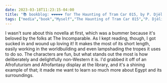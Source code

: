 ---date: 2023-03-18T11:23:15-04:00title: "📚 bookblog: ❤️❤️❤️❤️❤️ for The Haunting of Tram Car 015, by P. Djèli Clark"tags: ["media","book","Myself","The Haunting of Tram Car 015","P. Djèli Clark","Egypt","Afrofantasy","The Incomparable"]---I wasn't sure about this novella at first, which was a bummer because it's beloved by the folks at The Incomparable. As I kept reading, though, I got sucked in and wound up loving it! It makes the most of its short length, easily working in the worldbuilding and even lampshading the tropes it uses to do so. The characters are fun, but what stands out the most is how deliberately and delightfully non-Western it is. I'd grabbed it off of an Afrofuturism and Afrofantasy display at the library, and it's a shining example of that; it made me want to learn so much more about Egypt and its surroundings.